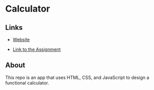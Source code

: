 # Calculator

## Links
- [Website]([https://ryanndao.github.io/landing-page/](https://ryanndao.github.io/calculator/))

- [Link to the Assignment](https://www.theodinproject.com/lessons/foundations-calculator)

## About
This repo is an app that uses HTML, CSS, and JavaScript to design a functional calculator.
